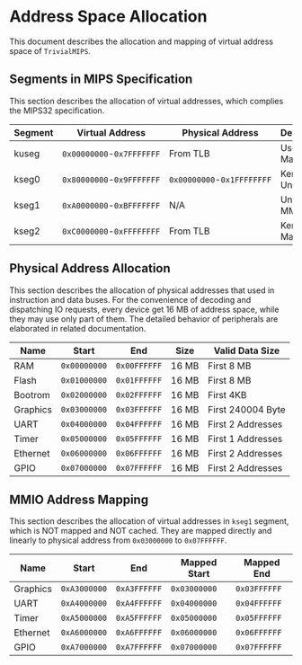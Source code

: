 # Address Space Allocation  

This document describes the allocation and mapping of virtual address space of `TrivialMIPS`.

## Segments in MIPS Specification

This section describes the allocation of virtual addresses, which complies the MIPS32 specification.

| Segment | Virtual Address           | Physical Address           | Description     |
| ------- | ------------------------- | -------------------------- | --------------- |
| kuseg   | `0x00000000`-`0x7FFFFFFF` | From TLB                   | User Mapped     |
| kseg0   | `0x80000000`-`0x9FFFFFFF` | `0x00000000`-`0x1FFFFFFFF` | Kernel Unmapped |
| kseg1   | `0xA0000000`-`0xBFFFFFFF` | N/A                        | Unmapped MMIO   |
| kseg2   | `0xC0000000`-`0xFFFFFFFF` | From TLB                   | Kernel Mapped   |

## Physical Address Allocation

This section describes the allocation of physical addresses that used in instruction and data buses. For the convenience of decoding and dispatching IO requests, every device get 16 MB of address space, while they may use only part of them. The detailed behavior of peripherals are elaborated in related documentation.

| Name     | Start        | End          | Size  | Valid Data Size   |
| -------- | ------------ | ------------ | ----- | ----------------- |
| RAM      | `0x00000000` | `0x00FFFFFF` | 16 MB | First 8 MB        |
| Flash    | `0x01000000` | `0x01FFFFFF` | 16 MB | First 8 MB        |
| Bootrom  | `0x02000000` | `0x02FFFFFF` | 16 MB | First 4KB         |
| Graphics | `0x03000000` | `0x03FFFFFF` | 16 MB | First 240004 Byte |
| UART     | `0x04000000` | `0x04FFFFFF` | 16 MB | First 2 Addresses |
| Timer    | `0x05000000` | `0x05FFFFFF` | 16 MB | First 1 Addresses |
| Ethernet | `0x06000000` | `0x06FFFFFF` | 16 MB | First 2 Addresses |
| GPIO     | `0x07000000` | `0x07FFFFFF` | 16 MB | First 2 Addresses |

## MMIO Address Mapping

This section describes the allocation of virtual addresses in `kseg1` segment, which is NOT mapped and NOT cached. They are mapped directly and linearly to physical address from `0x03000000` to `0x07FFFFFF`.

| Name     | Start        | End          | Mapped Start | Mapped End   |
| -------- | ------------ | ------------ | ------------ | ------------ |
| Graphics | `0xA3000000` | `0xA3FFFFFF` | `0x03000000` | `0x03FFFFFF` |
| UART     | `0xA4000000` | `0xA4FFFFFF` | `0x04000000` | `0x04FFFFFF` |
| Timer    | `0xA5000000` | `0xA5FFFFFF` | `0x05000000` | `0x05FFFFFF` |
| Ethernet | `0xA6000000` | `0xA6FFFFFF` | `0x06000000` | `0x06FFFFFF` |
| GPIO     | `0xA7000000` | `0xA7FFFFFF` | `0x07000000` | `0x07FFFFFF` |

